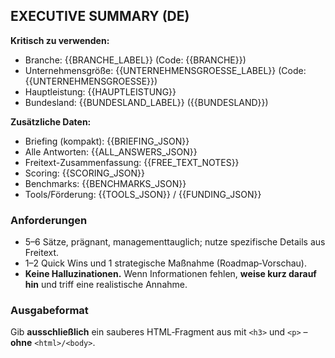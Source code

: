## EXECUTIVE SUMMARY (DE)

**Kritisch zu verwenden:**
- Branche: {{BRANCHE_LABEL}} (Code: {{BRANCHE}})
- Unternehmensgröße: {{UNTERNEHMENSGROESSE_LABEL}} (Code: {{UNTERNEHMENSGROESSE}})
- Hauptleistung: {{HAUPTLEISTUNG}}
- Bundesland: {{BUNDESLAND_LABEL}} ({{BUNDESLAND}})

**Zusätzliche Daten:**
- Briefing (kompakt): {{BRIEFING_JSON}}
- Alle Antworten: {{ALL_ANSWERS_JSON}}
- Freitext-Zusammenfassung: {{FREE_TEXT_NOTES}}
- Scoring: {{SCORING_JSON}}
- Benchmarks: {{BENCHMARKS_JSON}}
- Tools/Förderung: {{TOOLS_JSON}} / {{FUNDING_JSON}}

### Anforderungen
- 5–6 Sätze, prägnant, managementtauglich; nutze spezifische Details aus Freitext.
- 1–2 Quick Wins und 1 strategische Maßnahme (Roadmap‑Vorschau).
- **Keine Halluzinationen.** Wenn Informationen fehlen, **weise kurz darauf hin** und triff eine realistische Annahme.

### Ausgabeformat
Gib **ausschließlich** ein sauberes HTML‑Fragment aus mit `<h3>` und `<p>` – **ohne** `<html>/<body>`.
